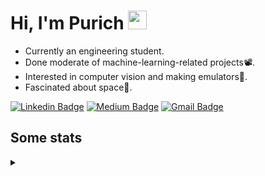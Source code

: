 <h1 align="left">Hi, I'm Purich
<img src="https://media.giphy.com/media/hvRJCLFzcasrR4ia7z/giphy.gif" width="30px"/></h1>

* Currently an engineering student.
* Done moderate of machine-learning-related projects:film_projector:.
* Interested in computer vision and making emulators:space_invader:.
* Fascinated about space:milky_way:.

[![Linkedin Badge](https://img.shields.io/badge/-Purich-blue?style=flat-square&logo=Linkedin&logoColor=white&link=https://www.linkedin.com/in/purich-siritip-16b3b3255/)](https://www.linkedin.com/in/purich-siritip-16b3b3255) [![Medium Badge](https://img.shields.io/badge/-@purich-gray?style=flat-square&labelColor=000000&logo=Medium&link=https://medium.com/@phuritsiritip)](https://medium.com/@phuritsiritip)
[![Gmail Badge](https://img.shields.io/badge/-mark.phurit@gmail.com-c14438?style=flat-square&logo=Gmail&logoColor=white&link=mailto:mark.phurit@gmail.com)](mailto:mark.phurit@gmail.com)

## Some stats

<details>
  <summary></summary>
  
  <!--START_SECTION:waka-->
**I'm an Early 🐤** 

```text
🌞 Morning    67 commits     ██████░░░░░░░░░░░░░░░░░░░   25.28% 
🌆 Daytime    67 commits     ██████░░░░░░░░░░░░░░░░░░░   25.28% 
🌃 Evening    107 commits    ██████████░░░░░░░░░░░░░░░   40.38% 
🌙 Night      24 commits     ██░░░░░░░░░░░░░░░░░░░░░░░   9.06%

```


📊 **This Week I Spent My Time On** 

```text
💬 Programming Languages: 
Python                   7 hrs 16 mins       ██████████████████████░░░   88.19% 
C++                      38 mins             ██░░░░░░░░░░░░░░░░░░░░░░░   7.71% 
Markdown                 8 mins              ░░░░░░░░░░░░░░░░░░░░░░░░░   1.72% 
JavaScript               6 mins              ░░░░░░░░░░░░░░░░░░░░░░░░░   1.25% 
Other                    2 mins              ░░░░░░░░░░░░░░░░░░░░░░░░░   0.53%

🐱‍💻 Projects: 
Computer Programming     4 hrs 22 mins       █████████████░░░░░░░░░░░░   53.1% 
robocup2023-cv-image-capt1 hr 59 mins        ██████░░░░░░░░░░░░░░░░░░░   24.2% 
Unit_Testing             24 mins             █░░░░░░░░░░░░░░░░░░░░░░░░   4.88% 
socket_tutorial          23 mins             █░░░░░░░░░░░░░░░░░░░░░░░░   4.82% 
Lab_2_LED_and_M5Stack_But20 mins             █░░░░░░░░░░░░░░░░░░░░░░░░   4.11%

```


<!--END_SECTION:waka-->

  <!--START_SECTION:waka-simple-->

```text
From: 19 January 2023 - To: 30 January 2023

Total Time: 14 hrs 20 mins

Python       12 hrs 2 mins   █████████████████████░░░░   83.92 %
C++          53 mins         █▓░░░░░░░░░░░░░░░░░░░░░░░   06.19 %
YAML         47 mins         █▒░░░░░░░░░░░░░░░░░░░░░░░   05.54 %
Markdown     10 mins         ▒░░░░░░░░░░░░░░░░░░░░░░░░   01.27 %
Git Config   8 mins          ▒░░░░░░░░░░░░░░░░░░░░░░░░   00.98 %
JavaScript   6 mins          ▒░░░░░░░░░░░░░░░░░░░░░░░░   00.72 %
```

<!--END_SECTION:waka-simple-->

  <!--![Anurag's GitHub stats](https://github-readme-stats.vercel.app/api?username=vikimark&show_icons=true&theme=gruvbox_light)-->
  
</details>

<!--
**vikimark/vikimark** is a ✨ _special_ ✨ repository because its `README.md` (this file) appears on your GitHub profile.

Here are some ideas to get you started:

- 🔭 I’m currently working on ...
- 🌱 I’m currently learning ...
- 👯 I’m looking to collaborate on ...
- 🤔 I’m looking for help with ...
- 💬 Ask me about ...
- 📫 How to reach me: ...
- 😄 Pronouns: ...
- ⚡ Fun fact: ...
-->
